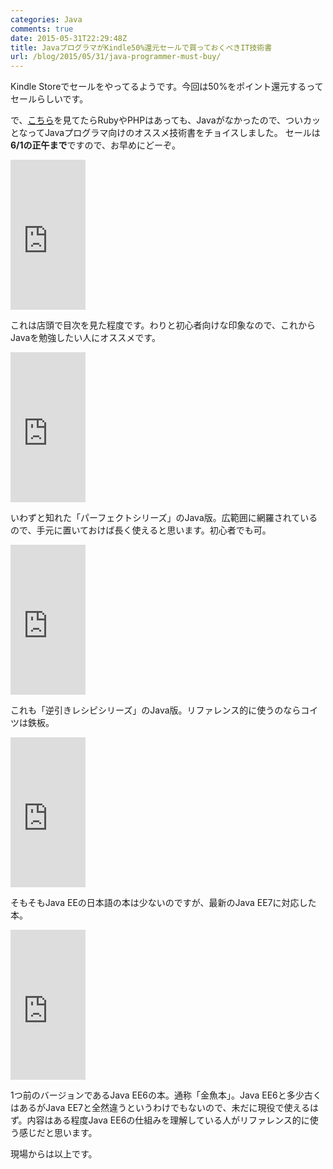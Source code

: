 ```yaml
---
categories: Java
comments: true
date: 2015-05-31T22:29:48Z
title: JavaプログラマがKindle50%還元セールで買っておくべきIT技術書
url: /blog/2015/05/31/java-programmer-must-buy/
---
```


Kindle Storeでセールをやってるようです。今回は50%をポイント還元するってセールらしいです。

で、[こちら](http://www.kinleit.link/web/post-4954#Web-2)を見てたらRubyやPHPはあっても、Javaがなかったので、ついカッとなってJavaプログラマ向けのオススメ技術書をチョイスしました。
セールは**6/1の正午まで**ですので、お早めにどーぞ。

<iframe src="http://rcm-fe.amazon-adsystem.com/e/cm?lt1=_blank&bc1=000000&IS2=1&bg1=FFFFFF&fc1=000000&lc1=0000FF&t=zephiransas-22&o=9&p=8&l=as4&m=amazon&f=ifr&ref=ss_til&asins=B00MIM1KFC" style="width:120px;height:240px;" scrolling="no" marginwidth="0" marginheight="0" frameborder="0"></iframe>

これは店頭で目次を見た程度です。わりと初心者向けな印象なので、これからJavaを勉強したい人にオススメです。

<iframe src="http://rcm-fe.amazon-adsystem.com/e/cm?lt1=_blank&bc1=000000&IS2=1&bg1=FFFFFF&fc1=000000&lc1=0000FF&t=zephiransas-22&o=9&p=8&l=as4&m=amazon&f=ifr&ref=ss_til&asins=B00V2WMQNE" style="width:120px;height:240px;" scrolling="no" marginwidth="0" marginheight="0" frameborder="0"></iframe>

いわずと知れた「パーフェクトシリーズ」のJava版。広範囲に網羅されているので、手元に置いておけば長く使えると思います。初心者でも可。

<iframe src="http://rcm-fe.amazon-adsystem.com/e/cm?lt1=_blank&bc1=000000&IS2=1&bg1=FFFFFF&fc1=000000&lc1=0000FF&t=zephiransas-22&o=9&p=8&l=as4&m=amazon&f=ifr&ref=ss_til&asins=B00JS1EHH4" style="width:120px;height:240px;" scrolling="no" marginwidth="0" marginheight="0" frameborder="0"></iframe>

これも「逆引きレシピシリーズ」のJava版。リファレンス的に使うのならコイツは鉄板。

<iframe src="http://rcm-fe.amazon-adsystem.com/e/cm?lt1=_blank&bc1=000000&IS2=1&bg1=FFFFFF&fc1=000000&lc1=0000FF&t=zephiransas-22&o=9&p=8&l=as4&m=amazon&f=ifr&ref=ss_til&asins=B00XTOSYIY" style="width:120px;height:240px;" scrolling="no" marginwidth="0" marginheight="0" frameborder="0"></iframe>

そもそもJava EEの日本語の本は少ないのですが、最新のJava EE7に対応した本。

<iframe src="http://rcm-fe.amazon-adsystem.com/e/cm?lt1=_blank&bc1=000000&IS2=1&bg1=FFFFFF&fc1=000000&lc1=0000FF&t=zephiransas-22&o=9&p=8&l=as4&m=amazon&f=ifr&ref=ss_til&asins=B0088L9I4W" style="width:120px;height:240px;" scrolling="no" marginwidth="0" marginheight="0" frameborder="0"></iframe>

1つ前のバージョンであるJava EE6の本。通称「金魚本」。Java EE6と多少古くはあるがJava EE7と全然違うというわけでもないので、未だに現役で使えるはず。内容はある程度Java EE6の仕組みを理解している人がリファレンス的に使う感じだと思います。

現場からは以上です。
